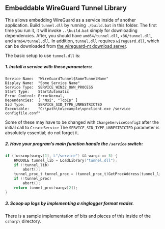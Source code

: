 ## Embeddable WireGuard Tunnel Library

This allows embedding WireGuard as a service inside of another application. Build `tunnel.dll` by running `./build.bat` in this folder. The first time you run it, it will invoke `..\build.bat` simply for downloading dependencies. After, you should have `amd64/tunnel.dll`, `x86/tunnel.dll`, and `arm64/tunnel.dll`. In addition, `tunnel.dll` requires `wireguard.dll`, which can be downloaded from [the wireguard-nt download server](https://download.wireguard.com/wireguard-nt/).

The basic setup to use `tunnel.dll` is:

##### 1. Install a service with these parameters:

```text
Service Name:  "WireGuardTunnel$SomeTunnelName"
Display Name:  "Some Service Name"
Service Type:  SERVICE_WIN32_OWN_PROCESS
Start Type:    StartAutomatic
Error Control: ErrorNormal,
Dependencies:  [ "Nsi", "TcpIp" ]
Sid Type:      SERVICE_SID_TYPE_UNRESTRICTED
Executable:    "C:\path\to\example\vpnclient.exe /service configfile.conf"
```

Some of these may have to be changed with `ChangeServiceConfig2` after the
initial call to `CreateService` The `SERVICE_SID_TYPE_UNRESTRICTED` parameter
is absolutely essential; do not forget it.

##### 2. Have your program's main function handle the `/service` switch:

```c
if (!wcscmp(wargv[1], L"/service") && wargc == 3) {
    HMODULE tunnel_lib = LoadLibrary("tunnel.dll");
    if (!tunnel_lib)
        abort();
    tunnel_proc_t tunnel_proc = (tunnel_proc_t)GetProcAddress(tunnel_lib, "WireGuardTunnelService");
    if (!tunnel_proc)
        abort();
    return tunnel_proc(wargv[2]);
}
```

##### 3. Scoop up logs by implementing a ringlogger format reader.

There is a sample implementation of bits and pieces of this inside of the `csharp\` directory.
